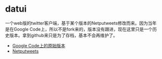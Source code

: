 # datui

一个web版的twitter客户端，基于某个版本的Netputweets修改而来。因为当年是在Google Code上，所以不是fork来的，版本没有跟进，现在这里只是一个历史版本。拿到github来只是为了存档，基本不会再维护了。

* [Google Code上的原始版本](https://code.google.com/archive/p/netputweets-php4/)
* [Netputweets](https://github.com/netputer/netputweets)
